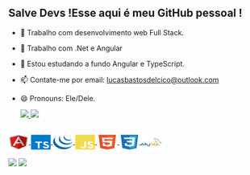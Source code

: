 ## Salve Devs !Esse aqui é meu GitHub pessoal !



- 🔭 Trabalho com desenvolvimento web Full Stack.
- 🤔 Trabalho com .Net e Angular
- 🌱 Estou estudando a fundo Angular e TypeScript.
- 📫 Contate-me por email: lucasbastosdelcico@outlook.com
- 😄 Pronouns: Ele/Dele.


    <a href="https://github.com/lucasdelcico" target="_blank">
    <img height="163em" src="https://github-readme-stats.vercel.app/api?username=lucasbastosdelcico&show_icons=true&theme=highcontrast&include_all_commits=true&count_private=true"/>
    <img height="163em" src="https://github-readme-stats.vercel.app/api/top-langs/?username=lucasbastosdelcico&layout=compact&langs_count=10&theme=highcontrast&hide=CMake%2C%20Makefile"/>

</div>
<div style="display: inline_block">
 <br>
  <img align="center" alt="Angular" height="30" width="40" title="Angular" src="https://raw.githubusercontent.com/devicons/devicon/master/icons/angularjs/angularjs-original.svg">
  <img align="center" alt="TypeScript" height="30" width="40" src="https://raw.githubusercontent.com/devicons/devicon/master/icons/typescript/typescript-plain.svg">
  <img align="center" alt="JQuery" height="30" width="40" title="JQuery" src="https://raw.githubusercontent.com/devicons/devicon/master/icons/jquery/jquery-original.svg">
  <img align="center"alt="Javascript"height="30"width="40"title="Javascript"src="https://raw.githubusercontent.com/devicons/devicon/master/icons/javascript/javascript-plain.svg">
  <img align="center" alt="HTML" height="30" width="40" title="HTML" src="https://raw.githubusercontent.com/devicons/devicon/master/icons/html5/html5-original.svg">
  <img align="center" alt="CSS" height="30" width="40" title="CSS" src="https://raw.githubusercontent.com/devicons/devicon/master/icons/css3/css3-original.svg">
  <img align="center" alt="MySQL" height="30" width="40" title="MySQL" src="https://raw.githubusercontent.com/devicons/devicon/master/icons/mysql/mysql-original-wordmark.svg">

</div>
<br/>
<div> 
  <a href="https://instagram.com/lucasdelcico" target="_blank"><img src="https://img.shields.io/badge/-Instagram-%23E4405F?style=for-the-badge&logo=instagram&logoColor=white"></a>
  <a href="https://www.linkedin.com/in/lucas-bastos-delcico/" target="_blank"><img src="https://img.shields.io/badge/-LinkedIn-%230077B5?style=for-the-badge&logo=linkedin&logoColor=white"></a> 
</div>
